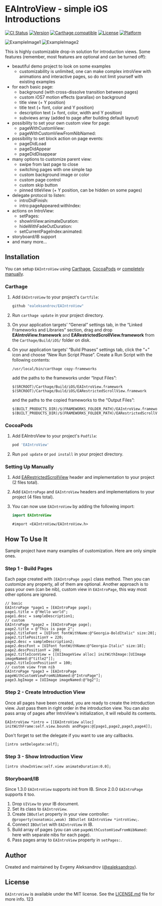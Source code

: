 # EAIntroView - simple iOS Introductions

[![CI Status](https://github.com/ealeksandrov/EAIntroView/workflows/CI/badge.svg?branch=master)](https://github.com/ealeksandrov/EAIntroView/actions)
[![Version](https://img.shields.io/cocoapods/v/EAIntroView.svg?style=flat)](http://cocoadocs.org/docsets/EAIntroView)
[![Carthage compatible](https://img.shields.io/badge/Carthage-compatible-4BC51D.svg?style=flat)](https://github.com/Carthage/Carthage)
[![License](https://img.shields.io/cocoapods/l/EAIntroView.svg?style=flat)](http://cocoadocs.org/docsets/EAIntroView)
[![Platform](https://img.shields.io/cocoapods/p/EAIntroView.svg?style=flat)](http://cocoadocs.org/docsets/EAIntroView)

![ExampleImage1](https://raw.githubusercontent.com/ealeksandrov/EAIntroView/master/Screenshot01.png)
![ExampleImage2](https://raw.githubusercontent.com/ealeksandrov/EAIntroView/master/Screenshot02.png)

This is highly customizable drop-in solution for introduction views.
Some features (remember, most features are optional and can be turned off):

* beautiful demo project to look on some examples
    * customizability is unlimited, one can make complex introView with animations and interactive pages, so do not limit yourself with existing examples
* for each basic page:
    * background (with cross-dissolve transition between pages)
    * custom iOS7 motion effects (parallax) on background
    * title view (+ Y position)
    * title text (+ font, color and Y position)
    * description text (+ font, color, width and Y position)
    * subviews array (added to page after building default layout)
* possibility to set your own custom view for page:
    * pageWithCustomView:
    * pageWithCustomViewFromNibNamed:
* possibility to set block action on page events:
    * pageDidLoad
    * pageDidAppear
    * pageDidDisappear
* many options to customize parent view:
    * swipe from last page to close
    * switching pages with one simple tap
    * custom background image or color
    * custom page control
    * custom skip button
    * pinned titleView (+ Y position, can be hidden on some pages)
* delegate protocol to listen:
    * introDidFinish:
    * intro:pageAppeared:withIndex:
* actions on IntroView:
    * setPages:
    * showInView:animateDuration:
    * hideWithFadeOutDuration:
    * setCurrentPageIndex:animated:
* storyboard/IB support
* and many more...

## Installation

You can setup `EAIntroView` using [Carthage](https://github.com/Carthage/Carthage), [CocoaPods](http://github.com/CocoaPods/CocoaPods) or [completely manually](#setting-up-manually).

### Carthage

1. Add `EAIntroView` to your project's `Cartfile`:

    ```ruby
    github "ealeksandrov/EAIntroView"
    ```

2. Run `carthage update` in your project directory.
3. On your application targets’ “General” settings tab, in the “Linked Frameworks and Libraries” section, drag and drop **EAIntroView.framework** and **EARestrictedScrollView.framework** from the `Carthage/Build/iOS/` folder on disk.
4. On your application targets’ “Build Phases” settings tab, click the “+” icon and choose “New Run Script Phase”. Create a Run Script with the following contents:

    ```shell
    /usr/local/bin/carthage copy-frameworks
    ```
    
    add the paths to the frameworks under “Input Files”:
    
    ```shell
    $(SRCROOT)/Carthage/Build/iOS/EAIntroView.framework
    $(SRCROOT)/Carthage/Build/iOS/EARestrictedScrollView.framework
    ```
    
    and the paths to the copied frameworks to the “Output Files”:
    
    ```shell
    $(BUILT_PRODUCTS_DIR)/$(FRAMEWORKS_FOLDER_PATH)/EAIntroView.framework
    $(BUILT_PRODUCTS_DIR)/$(FRAMEWORKS_FOLDER_PATH)/EARestrictedScrollView.framework
    ```

### CocoaPods

1. Add EAIntroView to your project's `Podfile`:

    ```ruby
    pod 'EAIntroView'
    ```

2. Run `pod update` or `pod install` in your project directory.

### Setting Up Manually

1. Add [EARestrictedScrollView](https://github.com/ealeksandrov/EARestrictedScrollView) header and implementation to your project (2 files total).
2. Add `EAIntroPage` and `EAIntroView` headers and implementations to your project (4 files total).
3. You can now use `EAIntroView` by adding the following import:

    ```swift
    import EAIntroView
    ```

    ```obj-c
    #import <EAIntroView/EAIntroView.h>
    ```

## How To Use It

Sample project have many examples of customization. Here are only simple ones.

### Step 1 - Build Pages
Each page created with `[EAIntroPage page]` class method. Then you can customize any property, all of them are optional. Another approach is to pass your own (can be nib), custom view in `EAIntroPage`, this way most other options are ignored.

```objc
// basic
EAIntroPage *page1 = [EAIntroPage page];
page1.title = @"Hello world";
page1.desc = sampleDescription1;
// custom
EAIntroPage *page2 = [EAIntroPage page];
page2.title = @"This is page 2";
page2.titleFont = [UIFont fontWithName:@"Georgia-BoldItalic" size:20];
page2.titlePositionY = 220;
page2.desc = sampleDescription2;
page2.descFont = [UIFont fontWithName:@"Georgia-Italic" size:18];
page2.descPositionY = 200;
page2.titleIconView = [[UIImageView alloc] initWithImage:[UIImage imageNamed:@"title2"]];
page2.titleIconPositionY = 100;
// custom view from nib
EAIntroPage *page3 = [EAIntroPage pageWithCustomViewFromNibNamed:@"IntroPage"];
page3.bgImage = [UIImage imageNamed:@"bg2"];
```

### Step 2 - Create Introduction View
Once all pages have been created,  you are ready to create the introduction view. Just pass them in right order in the introduction view. You can also pass array of pages after IntroView's initialization, it will rebuild its contents.

```objc
EAIntroView *intro = [[EAIntroView alloc] initWithFrame:self.view.bounds andPages:@[page1,page2,page3,page4]];
```

Don't forget to set the delegate if you want to use any callbacks.

```objc
[intro setDelegate:self];
```

### Step 3 - Show Introduction View

```objc
[intro showInView:self.view animateDuration:0.0];
```

### Storyboard/IB
Since 1.3.0 `EAIntroView` supports init from IB. Since 2.0.0 `EAIntroPage` supports it too.

1. Drop `UIView` to your IB document.
2. Set its class to `EAIntroView`.
3. Create `IBOutlet` property in your view controller: `@property(nonatomic,weak) IBOutlet EAIntroView *introView;`.
4. Connect `IBOutlet` with `EAIntroView` in IB.
5. Build array of pages (you can use `pageWithCustomViewFromNibNamed:` here with separate nibs for each page).
6. Pass pages array to `EAIntroView` property in `setPages:`.

## Author

Created and maintained by Evgeny Aleksandrov ([@ealeksandrov](https://twitter.com/ealeksandrov)).

## License

`EAIntroView` is available under the MIT license. See the [LICENSE.md](LICENSE.md) file for more info. 123
